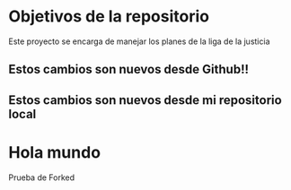 # Objetivos de la repositorio

Este proyecto se encarga de manejar los planes de la liga de la justicia

## Estos cambios son nuevos desde Github!!

## Estos cambios son nuevos desde mi repositorio local

# Hola mundo

Prueba de Forked
